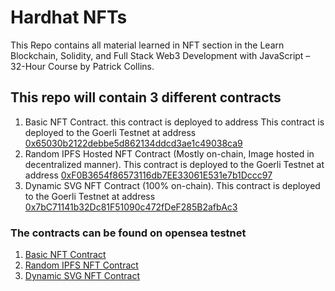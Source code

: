 # Hardhat NFTs  

This Repo contains all material learned in NFT section in the Learn Blockchain, Solidity, and Full Stack Web3 Development with JavaScript – 32-Hour Course by Patrick Collins.  

## This repo will contain 3 different contracts  
1. Basic NFT Contract. this contract is deployed to address This contract is deployed to the Goerli Testnet at address [0x65030b2122debbe5d862134ddcd3ae1c49038ca9](https://goerli.etherscan.io/address/0x65030b2122debbe5d862134ddcd3ae1c49038ca9#code)
2. Random IPFS Hosted NFT Contract (Mostly on-chain, Image hosted in decentralized manner). This contract is deployed to the Goerli Testnet at address [0xF0B3654f86573116db7EE33061E531e7b1Dccc97](https://goerli.etherscan.io/address/0xF0B3654f86573116db7EE33061E531e7b1Dccc97#code)
3. Dynamic SVG NFT Contract (100% on-chain). This contract is deployed to the Goerli Testnet at address [0x7bC71141b32Dc81F51090c472fDeF285B2afbAc3](https://goerli.etherscan.io/address/0x7bC71141b32Dc81F51090c472fDeF285B2afbAc3#code)

### The contracts can be found on opensea testnet

1. [Basic NFT Contract](https://testnets.opensea.io/collection/coolfoxy)  
2. [Random IPFS NFT Contract](https://testnets.opensea.io/assets/goerli/0xf0b3654f86573116db7ee33061e531e7b1dccc97/0)  
3. [Dynamic SVG NFT Contract](https://testnets.opensea.io/assets/goerli/0x7bc71141b32dc81f51090c472fdef285b2afbac3/1)  

